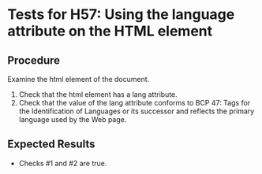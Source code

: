 # Tests for H57: Using the language attribute on the HTML element

## Procedure

Examine the html element of the document.

1. Check that the html element has a lang attribute.
2. Check that the value of the lang attribute conforms to BCP 47: Tags for the Identification of Languages or its successor and reflects the primary language used by the Web page.

## Expected Results

- Checks #1 and #2 are true.

